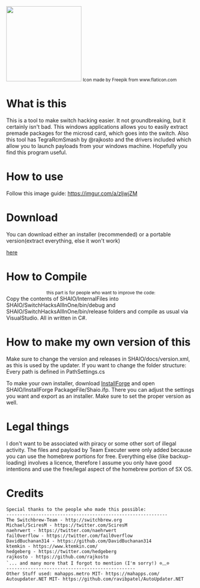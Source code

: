 <img src="https://image.flaticon.com/icons/svg/921/921691.svg?sanitize=true" width="200px">
<small>Icon made by Freepik from www.flaticon.com</small>

# What is this
This is a tool to make switch hacking easier.
It not groundbreaking, but it certainly isn't bad. This windows applications allows you to easily extract premade packages for the microsd card, which goes into the switch.
Also this tool has TegraRcmSmash by @rajkosto and the drivers included which allow you to launch payloads from your windows machine. Hopefully you find this program useful.

# How to use
Follow this image guide: https://imgur.com/a/zljwjZM

# Download
You can download either an installer (recommended) or a portable version(extract everything, else it won't work) 

[here](https://github.com/getraid/SHAIO/releases/latest)


# How to Compile 
<small><center>this part is for people who want to improve the code:</center></small>
Copy the contents of SHAIO/InternalFiles into SHAIO/SwitchHacksAllInOne/bin/debug and SHAIO/SwitchHacksAllInOne/bin/release folders and compile as usual via VisualStudio. All in written in C#.

# How to make my own version of this
Make sure to change the version and releases in SHAIO/docs/version.xml, as this is used by the updater.
If you want to change the folder structure: Every path is defined in PathSettings.cs

To make your own installer, download [InstallForge](https://installforge.net/download/) and open SHAIO/InstallForge PackageFile/Shaio.ifp. There you can adjust the settings you want and export as an installer. Make sure to set the proper version as well.

# Legal things
I don't want to be associated with piracy or some other sort of illegal activity.
The files and payload by Team Executer were only added because you can use the homebrew portions for free.
Everything else (like backup-loading) involves a licence, therefore I assume you only have good intentions and use the free/legal aspect of the homebrew portion of SX OS.

# Credits 
```
Special thanks to the people who made this possible:
------------------------------------------------------------ 
The Switchbrew-Team - http://switchbrew.org 
Michael/SciresM - https://twitter.com/SciresM 
naehrwert - https://twitter.com/naehrwert 
fail0verflow - https://twitter.com/fail0verflow 
DavidBuchanan314 - https://github.com/DavidBuchanan314 
ktemkin - https://www.ktemkin.com/ 
hedgeberg - https://twitter.com/hedgeberg 
rajkosto - https://github.com/rajkosto 
`... and many more that I forgot to mention (I'm sorry!) ⊙﹏⊙ 
------------------------------------------------ 
Other Stuff used: mahapps.metro MIT- https://mahapps.com/
Autoupdater.NET MIT- https://github.com/ravibpatel/AutoUpdater.NET

